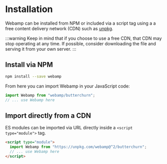 # Installation

Webamp can be installed from NPM or included via a script tag using a a free content delivery network (CDN) such as [unpkg](https://unpkg.com/).

:::warning
Keep in mind that if you choose to use a free CDN, that CDN may stop operating at any time. If possible, consider downloading the file and serving it from your own server.
:::

## Install via NPM

```bash
npm install --save webamp
```

From here you can import Webamp in your JavaScript code:

```js
import Webamp from "webamp/butterchurn";
// ... use Webamp here
```

## Import directly from a CDN

ES modules can be imported via URL directly inside a `<script type="module">` tag.

```html
<script type="module">
  import Webamp from "https://unpkg.com/webamp@^2/butterchurn";
  // ... use Webamp here
</script>
```
